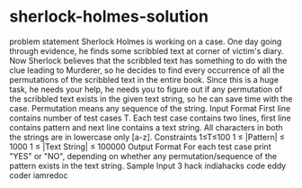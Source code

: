 # sherlock-holmes-solution

problem statement
Sherlock Holmes is working on a case. One day going through evidence, he finds some scribbled text at
corner of victim's diary. Now Sherlock believes that the scribbled text has something to do with the clue
leading to Murderer, so he decides to find every occurrence of all the permutations of the scribbled text in
the entire book. Since this is a huge task, he needs your help, he needs you to figure out if any permutation of
the scribbled text exists in the given text string, so he can save time with the case. Permutation means any
sequence of the string.
Input Format
First line contains number of test cases T. Each test case contains two lines, first line contains pattern and
next line contains a text string. All characters in both the strings are in lowercase only [a-z].
Constraints
1≤T≤100
1 ≤ |Pattern| ≤ 1000
1 ≤ |Text String| ≤ 100000
Output Format
For each test case print "YES" or "NO", depending on whether any permutation/sequence of the pattern
exists in the text string.
Sample Input
3
hack
indiahacks
code
eddy
coder
iamredoc
